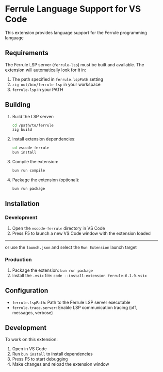 # Ferrule Language Support for VS Code

This extension provides language support for the Ferrule programming language

## Requirements

The Ferrule LSP server (`ferrule-lsp`) must be built and available. The extension will automatically look for it in:

1. The path specified in `ferrule.lspPath` setting
2. `zig-out/bin/ferrule-lsp` in your workspace
3. `ferrule-lsp` in your PATH

## Building

1. Build the LSP server:
   ```bash
   cd /path/to/ferrule
   zig build
   ```

2. Install extension dependencies:
   ```bash
   cd vscode-ferrule
   bun install
   ```

3. Compile the extension:
   ```bash
   bun run compile
   ```

4. Package the extension (optional):
   ```bash
   bun run package
   ```

## Installation

### Development
1. Open the `vscode-ferrule` directory in VS Code
2. Press F5 to launch a new VS Code window with the extension loaded
---
or use the `launch.json` and select the `Run Extension` launch target

### Production
1. Package the extension: `bun run package`
2. Install the `.vsix` file: `code --install-extension ferrule-0.1.0.vsix`

## Configuration

- `ferrule.lspPath`: Path to the Ferrule LSP server executable
- `ferrule.trace.server`: Enable LSP communication tracing (off, messages, verbose)

## Development

To work on this extension:

1. Open in VS Code
2. Run `bun install` to install dependencies
3. Press F5 to start debugging
4. Make changes and reload the extension window

